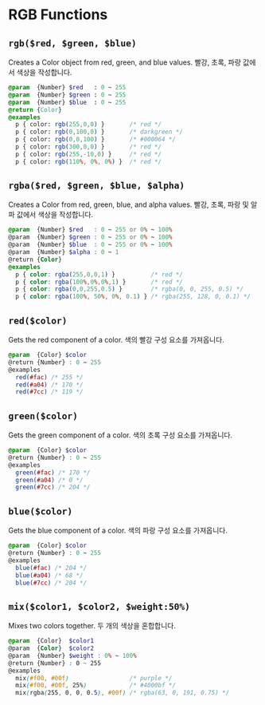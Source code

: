 # RGB Functions

## `rgb($red, $green, $blue)`
Creates a Color object from red, green, and blue values.
빨강, 초록, 파랑 값에서 색상을 작성합니다.
```sass
@param  {Number} $red   : 0 ~ 255
@param  {Number} $green : 0 ~ 255
@param  {Number} $blue  : 0 ~ 255
@return {Color}
@examples
  p { color: rgb(255,0,0) }       /* red */
  p { color: rgb(0,100,0) }       /* darkgreen */
  p { color: rgb(0,0,100) }       /* #000064 */
  p { color: rgb(300,0,0) }       /* red */
  p { color: rgb(255,-10,0) }     /* red */
  p { color: rgb(110%, 0%, 0%) }  /* red */
```

## `rgba($red, $green, $blue, $alpha)`
Creates a Color from red, green, blue, and alpha values.
빨강, 초록, 파랑 및 알파 값에서 색상을 작성합니다.
```scss
@param  {Number} $red   : 0 ~ 255 or 0% ~ 100%
@param  {Number} $green : 0 ~ 255 or 0% ~ 100%
@param  {Number} $blue  : 0 ~ 255 or 0% ~ 100%
@param  {Number} $alpha : 0 ~ 1
@return {Color}
@examples
  p { color: rgba(255,0,0,1) }          /* red */
  p { color: rgba(100%,0%,0%,1) }       /* red */
  p { color: rgba(0,0,255,0.5) }        /* rgba(0, 0, 255, 0.5) */
  p { color: rgba(100%, 50%, 0%, 0.1) } /* rgba(255, 128, 0, 0.1) */
```

## `red($color)`
Gets the red component of a color.
색의 빨강 구성 요소를 가져옵니다.
```scss
@param  {Color} $color
@return {Number} : 0 ~ 255
@examples
  red(#fac) /* 255 */
  red(#a04) /* 170 */
  red(#7cc) /* 119 */
```

## `green($color)`
Gets the green component of a color.
색의 초록 구성 요소를 가져옵니다.
```scss
@param  {Color} $color
@return {Number} : 0 ~ 255
@examples
  green(#fac) /* 170 */
  green(#a04) /* 0 */
  green(#7cc) /* 204 */
```

## `blue($color)`
Gets the blue component of a color.
색의 파랑 구성 요소를 가져옵니다.
```scss
@param  {Color} $color
@return {Number} : 0 ~ 255
@examples
  blue(#fac) /* 204 */
  blue(#a04) /* 68 */
  blue(#7cc) /* 204 */
```

## `mix($color1, $color2, $weight:50%)`
Mixes two colors together.
두 개의 색상을 혼합합니다.
```scss
@param  {Color}  $color1
@param  {Color}  $color2
@param  {Number} $weight : 0% ~ 100%
@return {Number} : 0 ~ 255
@examples
  mix(#f00, #00f)                 /* purple */
  mix(#f00, #00f, 25%)            /* #4000bf */
  mix(rgba(255, 0, 0, 0.5), #00f) /* rgba(63, 0, 191, 0.75) */
```